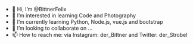 - 👋 Hi, I’m @BittnerFelix
- 👀 I’m interested in learning Code and Photography
- 🌱 I’m currently learning Python, Node.js, vue.js and bootstrap
- 💞️ I’m looking to collaborate on ...
- 📫 How to reach me: via Instagram: der_Bittner and Twitter: der_Strobel

<!---
BittnerFelix/BittnerFelix is a ✨ special ✨ repository because its `README.md` (this file) appears on your GitHub profile.
You can click the Preview link to take a look at your changes.
--->

